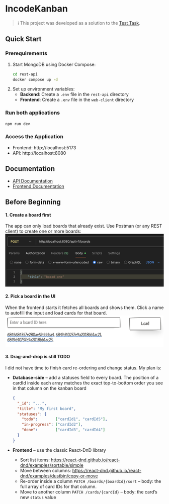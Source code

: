 # IncodeKanban

> ℹ️ This project was developed as a solution to the [Test Task](https://github.com/Vladymyrdev/github-kanban-test-task).

## Quick Start

### Prerequirements
1. Start MongoDB using Docker Compose:
   ```bash
   cd rest-api
   docker compose up -d
   ```
1. Set up environment variables:
    - **Backend**: Create a `.env` file in the `rest-api` directory
    - **Frontend**: Create a `.env` file in the `web-client` directory

### Run both applications
```bash
npm run dev
```

### Access the Application

- Frontend: http://localhost:5173
- API: http://localhost:8080

## Documentation

- [API Documentation](./rest-api/README.md)
- [Frontend Documentation](./web-client/README.md)

## Before Beginning

#### 1. Create a board first

The app can only load boards that already exist.
Use Postman (or any REST client) to create one or more boards:
![create board](./docs/create-board.png)

#### 2. Pick a board in the UI

When the frontend starts it fetches all boards and shows them. Click a name to autofill the input and load cards for that board.
![boards list](./docs/boards-list.png)

#### 3. Drag-and-drop is still TODO

I did not have time to finish card re-ordering and change status.
My plan is:

* **Database-side** – add a statuses field to every board. The position of a cardId inside each array matches the exact top-to-bottom order you see in that column on the kanban board

  ```json
  {
    "_id": "...",
    "title": "My first board",
    "statuses": {
      "todo":        ["cardId1", "cardId5"],
      "in-progress": ["cardId2"],
      "done":        ["cardId3", "cardId4"]
    }
  }
  ```

* **Frontend** – use the classic React-DnD library
  * Sort list items: https://react-dnd.github.io/react-dnd/examples/sortable/simple
  * Move between columns: https://react-dnd.github.io/react-dnd/examples/dustbin/copy-or-move
  * Re-order inside a column
    `PATCH /boards/{boardId}/sort` – body: the full array of card IDs for that column.
  * Move to another column
    `PATCH /cards/{cardId}` – body: the card’s new `status` value
